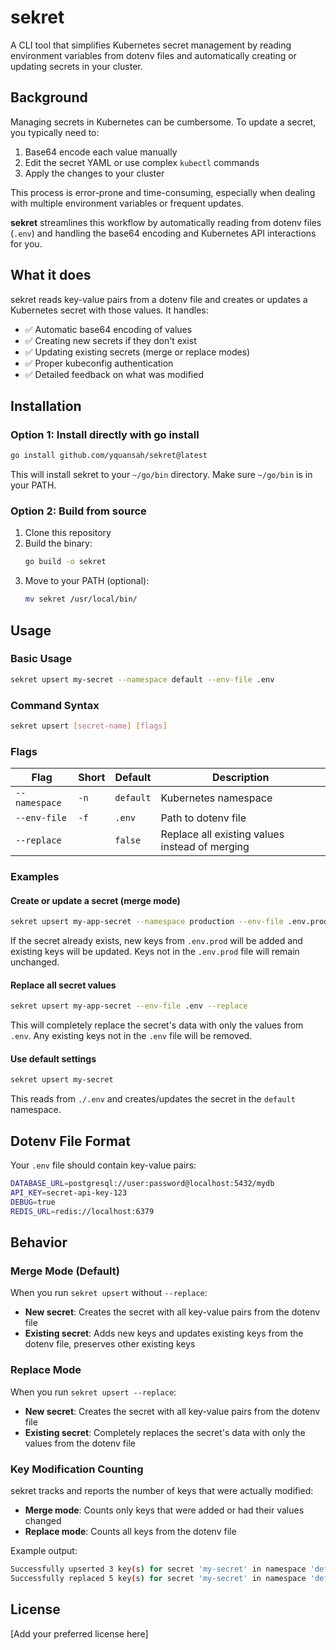 # sekret

A CLI tool that simplifies Kubernetes secret management by reading environment variables from dotenv files and automatically creating or updating secrets in your cluster.

## Background

Managing secrets in Kubernetes can be cumbersome. To update a secret, you typically need to:

1. Base64 encode each value manually
2. Edit the secret YAML or use complex `kubectl` commands
3. Apply the changes to your cluster

This process is error-prone and time-consuming, especially when dealing with multiple environment variables or frequent updates.

**sekret** streamlines this workflow by automatically reading from dotenv files (`.env`) and handling the base64 encoding and Kubernetes API interactions for you.

## What it does

sekret reads key-value pairs from a dotenv file and creates or updates a Kubernetes secret with those values. It handles:

- ✅ Automatic base64 encoding of values
- ✅ Creating new secrets if they don't exist
- ✅ Updating existing secrets (merge or replace modes)
- ✅ Proper kubeconfig authentication
- ✅ Detailed feedback on what was modified

## Installation

### Option 1: Install directly with go install

```bash
go install github.com/yquansah/sekret@latest
```

This will install sekret to your `~/go/bin` directory. Make sure `~/go/bin` is in your PATH.

### Option 2: Build from source

1. Clone this repository
2. Build the binary:
   ```bash
   go build -o sekret
   ```
3. Move to your PATH (optional):
   ```bash
   mv sekret /usr/local/bin/
   ```

## Usage

### Basic Usage

```bash
sekret upsert my-secret --namespace default --env-file .env
```

### Command Syntax

```bash
sekret upsert [secret-name] [flags]
```

### Flags

| Flag | Short | Default | Description |
|------|-------|---------|-------------|
| `--namespace` | `-n` | `default` | Kubernetes namespace |
| `--env-file` | `-f` | `.env` | Path to dotenv file |
| `--replace` | | `false` | Replace all existing values instead of merging |

### Examples

#### Create or update a secret (merge mode)
```bash
sekret upsert my-app-secret --namespace production --env-file .env.prod
```

If the secret already exists, new keys from `.env.prod` will be added and existing keys will be updated. Keys not in the `.env.prod` file will remain unchanged.

#### Replace all secret values
```bash
sekret upsert my-app-secret --env-file .env --replace
```

This will completely replace the secret's data with only the values from `.env`. Any existing keys not in the `.env` file will be removed.

#### Use default settings
```bash
sekret upsert my-secret
```

This reads from `./.env` and creates/updates the secret in the `default` namespace.

## Dotenv File Format

Your `.env` file should contain key-value pairs:

```bash
DATABASE_URL=postgresql://user:password@localhost:5432/mydb
API_KEY=secret-api-key-123
DEBUG=true
REDIS_URL=redis://localhost:6379
```

## Behavior

### Merge Mode (Default)

When you run `sekret upsert` without `--replace`:

- **New secret**: Creates the secret with all key-value pairs from the dotenv file
- **Existing secret**: Adds new keys and updates existing keys from the dotenv file, preserves other existing keys

### Replace Mode

When you run `sekret upsert --replace`:

- **New secret**: Creates the secret with all key-value pairs from the dotenv file
- **Existing secret**: Completely replaces the secret's data with only the values from the dotenv file

### Key Modification Counting

sekret tracks and reports the number of keys that were actually modified:

- **Merge mode**: Counts only keys that were added or had their values changed
- **Replace mode**: Counts all keys from the dotenv file

Example output:
```bash
Successfully upserted 3 key(s) for secret 'my-secret' in namespace 'default'
Successfully replaced 5 key(s) for secret 'my-secret' in namespace 'default'
```

## License

[Add your preferred license here]